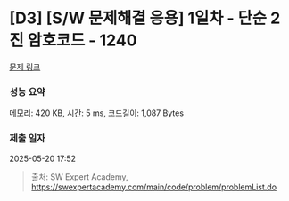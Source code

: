 # [D3] [S/W 문제해결 응용] 1일차 - 단순 2진 암호코드 - 1240 

[문제 링크](https://swexpertacademy.com/main/code/problem/problemDetail.do?contestProbId=AV15FZuqAL4CFAYD) 

### 성능 요약

메모리: 420 KB, 시간: 5 ms, 코드길이: 1,087 Bytes

### 제출 일자

2025-05-20 17:52



> 출처: SW Expert Academy, https://swexpertacademy.com/main/code/problem/problemList.do